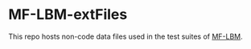 # MF-LBM-extFiles

This repo hosts non-code data files used in the test suites of [MF-LBM](https://github.com/lanl/MF-LBM).
